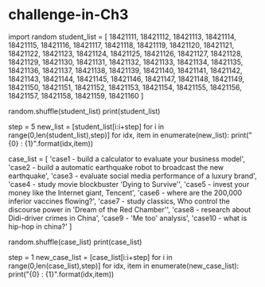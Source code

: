 # challenge-in-Ch3

import random
student_list = [
    18421111,
    18421112,
    18421113,
    18421114,
    18421115,
    18421116,
    18421117,
    18421118,
    18421119,
    18421120,
    18421121,
    18421122,
    18421123,
    18421124,
    18421125,
    18421126,
    18421127,
    18421128,
    18421129,
    18421130,
    18421131,
    18421132,
    18421133,
    18421134,
    18421135,
    18421136,
    18421137,
    18421138,
    18421139,
    18421140,
    18421141,
    18421142,
    18421143,
    18421144,
    18421145,
    18421146,
    18421147,
    18421148,
    18421149,
    18421150,
    18421151,
    18421152,
    18421153,
    18421154,
    18421155,
    18421156,
    18421157,
    18421158,
    18421159,
    18421160
]

random.shuffle(student_list)
print(student_list)

step = 5
new_list = [student_list[i:i+step] for i in range(0,len(student_list),step)]
for idx, item in enumerate(new_list):
    print("{0} : {1}".format(idx,item))


case_list = [
    'case1 - build a calculator to evaluate your business model',
    'case2 - build a automatic earthquake robot to broadcast the new earthquake',
    'case3 - evaluate social media performance of a luxury brand',
    'case4 - study movie blockbuster \'Dying to Survive\'',
    'case5 - invest your money like the Internet giant, Tencent',
    'case6 - where are the 200,000 inferior vaccines flowing?',
    'case7 - study classics, Who control the discourse power in \'Dream of the Red Chamber\'',
    'case8 - research about Didi-driver crimes in China',
    'case9 - \'Me too\' analysis',
    'case10 - what is hip-hop in china?'
]

random.shuffle(case_list)
print(case_list)

step = 1
new_case_list = [case_list[i:i+step] for i in range(0,len(case_list),step)]
for idx, item in enumerate(new_case_list):
    print("{0} : {1}".format(idx,item))
